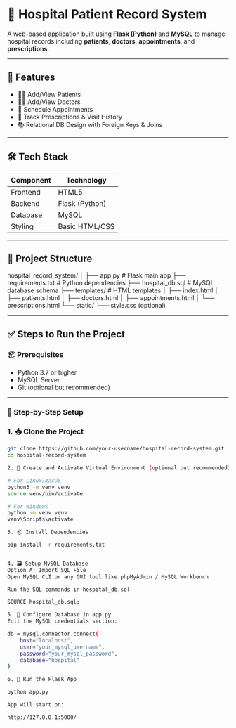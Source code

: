 # 🏥 Hospital Patient Record System

A web-based application built using **Flask (Python)** and **MySQL** to manage hospital records including **patients**, **doctors**, **appointments**, and **prescriptions**.

---

## 📌 Features

- 🧑‍⚕️ Add/View Patients
- 👨‍⚕️ Add/View Doctors
- 📅 Schedule Appointments
- 💊 Track Prescriptions & Visit History
- 📚 Relational DB Design with Foreign Keys & Joins

---

## 🛠️ Tech Stack

| Component     | Technology         |
|---------------|--------------------|
| Frontend      | HTML5              |
| Backend       | Flask (Python)     |
| Database      | MySQL              |
| Styling       | Basic HTML/CSS     |

---

## 📁 Project Structure


hospital_record_system/
│
├── app.py # Flask main app
├── requirements.txt # Python dependencies
├── hospital_db.sql # MySQL database schema
├── templates/ # HTML templates
│ ├── index.html
│ ├── patients.html
│ ├── doctors.html
│ ├── appointments.html
│ └── prescriptions.html
└── static/
└── style.css (optional)


---

## ✅ Steps to Run the Project

### 📦 Prerequisites

- Python 3.7 or higher
- MySQL Server
- Git (optional but recommended)

---

### 🔧 Step-by-Step Setup

### 1. 📥 Clone the Project

```bash
git clone https://github.com/your-username/hospital-record-system.git
cd hospital-record-system

2. 🐍 Create and Activate Virtual Environment (optional but recommended)

# For Linux/macOS
python3 -m venv venv
source venv/bin/activate

# For Windows
python -m venv venv
venv\Scripts\activate

3. 📦 Install Dependencies

pip install -r requirements.txt


4. 🗃️ Setup MySQL Database
Option A: Import SQL File
Open MySQL CLI or any GUI tool like phpMyAdmin / MySQL Workbench

Run the SQL commands in hospital_db.sql

SOURCE hospital_db.sql;

5. 🔐 Configure Database in app.py
Edit the MySQL credentials section:

db = mysql.connector.connect(
    host="localhost",
    user="your_mysql_username",
    password="your_mysql_password",
    database="hospital"
)

6. 🚀 Run the Flask App

python app.py

App will start on:

http://127.0.0.1:5000/

